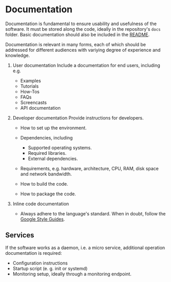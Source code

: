 # Documentation

Documentation is fundamental to ensure usability and usefulness of the software.
It must be stored along the code, ideally in the repository's `docs` folder.
Basic documentation should also be included in the [README](02-readme.md).

Documentation is relevant in many forms, each of which should be addressed for different audiences
with variying degree of experience and knowledge.

1. User documentation
   Include a documentation for end users, including e.g.
   * Examples
   * Tutorials
   * How-Tos
   * FAQs
   * Screencasts
   * API documentation

1. Developer documentation
   Provide instructions for developers.
   * How to set up the environment.
   * Dependencies, including

     * Supported operating systems.
     * Required libraries.
     * External dependencies.

   * Requirements, e.g. hardware, architecture, CPU, RAM, disk space and network bandwidth.
   * How to build the code.
   * How to package the code.

1. Inline code documentation
   * Always adhere to the language's standard.
   When in doubt, follow the [Google Style Guides](https://google.github.io/styleguide/).

## Services

If the software works as a daemon, i.e. a micro service, additional operation documentation is required:

* Configuration instructions
* Startup script (e. g. init or systemd)
* Monitoring setup, ideally through a monitoring endpoint.

